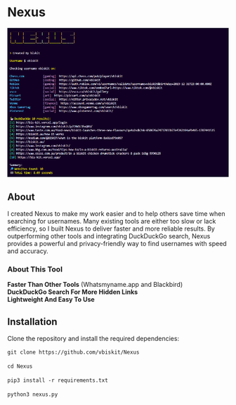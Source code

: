 # Nexus  

![Nexus](./nexus.png)  

## About  

I created Nexus to make my work easier and to help others save time when searching for usernames. Many existing tools are either too slow or lack efficiency, so I built Nexus to deliver faster and more reliable results. By outperforming other tools and integrating DuckDuckGo search, Nexus provides a powerful and privacy-friendly way to find usernames with speed and accuracy. 

### About This Tool  
 **Faster Than Other Tools** (Whatsmyname.app and Blackbird)  
 **DuckDuckGo Search For More Hidden Links**  
 **Lightweight And Easy To Use**

## Installation  

Clone the repository and install the required dependencies:  
```
git clone https://github.com/vbiskit/Nexus

cd Nexus

pip3 install -r requirements.txt

python3 nexus.py
